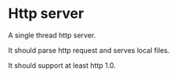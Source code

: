 # Http server

A single thread http server.

It should parse http request and serves local files.

It should support at least http 1.0.

